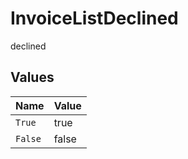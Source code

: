 # InvoiceListDeclined

declined


## Values

| Name    | Value   |
| ------- | ------- |
| `True`  | true    |
| `False` | false   |
